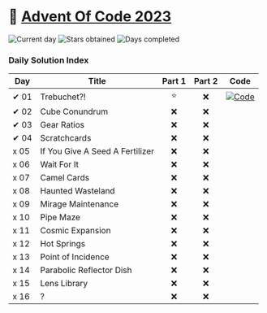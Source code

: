 # 🎄 [Advent Of Code 2023](https://adventofcode.com/2023)

![Current day](https://img.shields.io/badge/Day-16-blue)
![Stars obtained](https://img.shields.io/badge/Stars%20Obtained%20⭐-1-yellow)
![Days completed](https://img.shields.io/badge/Days%20Completed-0-red)

### Daily Solution Index

| Day  | Title                           | Part 1 | Part 2 | Code                                                                                                             |
| ---- | ------------------------------- | :----: | :----: | ---------------------------------------------------------------------------------------------------------------- |
| ✔ 01 | Trebuchet?!                     |   ⭐   |   ❌   | [![Code](https://img.shields.io/badge/Code-grey?style=for-the-badge&logo=Solidity)](https://github.com/kazantseff/Advent-of-Code-2023-Inline-Assembly/blob/master/src/day1/Day1Part1.sol) |
| ✔ 02 | Cube Conundrum                  |   ❌   |   ❌   |                                                                                                                  |
| ✔ 03 | Gear Ratios                     |   ❌   |   ❌   |                                                                                                                  |
| ✔ 04 | Scratchcards                    |   ❌   |   ❌   |                                                                                                                  |
| x 05 | If You Give A Seed A Fertilizer |   ❌   |   ❌   |                                                                                                                  |
| x 06 | Wait For It                     |   ❌   |   ❌   |                                                                                                                  |
| x 07 | Camel Cards                     |   ❌   |   ❌   |                                                                                                                  |
| x 08 | Haunted Wasteland               |   ❌   |   ❌   |                                                                                                                  |
| x 09 | Mirage Maintenance              |   ❌   |   ❌   |                                                                                                                  |
| x 10 | Pipe Maze                       |   ❌   |   ❌   |                                                                                                                  |
| x 11 | Cosmic Expansion                |   ❌   |   ❌   |                                                                                                                  |
| x 12 | Hot Springs                     |   ❌   |   ❌   |                                                                                                                  |
| x 13 | Point of Incidence              |   ❌   |   ❌   |                                                                                                                  |
| x 14 | Parabolic Reflector Dish        |   ❌   |   ❌   |                                                                                                                  |
| x 15 | Lens Library                    |   ❌   |   ❌   |                                                                                                                  |
| x 16 | ?                               |   ❌   |   ❌   |                                                                                                                  |
